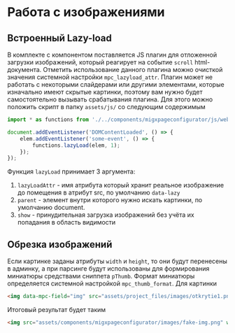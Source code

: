 # Работа с изображениями

## Встроенный Lazy-load

В комплекте с компонентом поставляется JS плагин для отложенной загрузки изображений, который реагирует на событие `scroll` html-документа. Отметить использование данного плагина можно очисткой значения системной настройки `mpc_lazyload_attr`. Плагин может не работать с некоторыми слайдерами или другими элементами, которые изначально имеют
скрытые картинки, поэтому вам нужно будет самостоятельно вызывать срабатывания плагина. Для этого можно положить скрипт в папку `assets/js/` со следующим содержимым

```js
import * as functions from './../components/migxpageconfigurator/js/web/functions.js';

document.addEventListener('DOMContentLoaded', () => {
    elem.addEventListener('some-event', () => {
        functions.lazyLoad(elem, 1);
    });
});
```

Функция `lazyLoad` принимает 3 аргумента:

1. `lazyLoadAttr` - имя атрибута который хранит реальное изображение до помещения в атрибут src, по умолчанию `data-lazy`
2. `parent` - элемент внутри которого нужно искать картинки, по умолчанию document.
3. `show` - принудительная загрузка изображений без учёта их попадания в область видимости

## Обрезка изображений

Если картинке заданы атрибуты `width` и `height`, то они будут перенесены в админку, а при парсинге будут использованы для формирования миниатюры средствами сниппета `pThumb`.
Формат миниатюры определяется системной настройкой `mpc_thumb_format`. Для картинки

```html
<img data-mpc-field="img" src="assets/project_files/images/otkrytie1.png" width="100" height="100" alt="">
```

Итоговый результат будет таким

```html
<img src="assets/components/migxpageconfigurator/images/fake-img.png" width="{$img_w}" height="{$img_h}" alt="{$title | notags}" data-lazy="{set $params = 'w='~$img_w~'&h='~$img_h~'&zc=1&ra=1&bg=&f=png'}{$img | pThumb:$params}">
```
